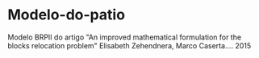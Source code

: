 # Modelo-do-patio
Modelo BRPII do artigo "An improved mathematical formulation for the blocks relocation problem" Elisabeth Zehendnera, Marco Caserta.... 2015
